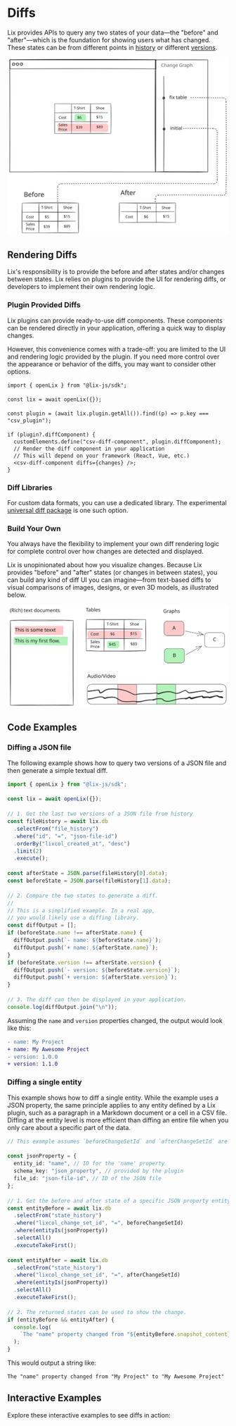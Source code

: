 # Diffs

Lix provides APIs to query any two states of your data—the "before" and "after"—which is the foundation for showing users what has changed. These states can be from different points in [history](./history.md) or different [versions](./versions.md).

![Diff](../../assets/diff.svg)

## Rendering Diffs

Lix's responsibility is to provide the before and after states and/or changes between states. Lix relies on plugins to provide the UI for rendering diffs, or developers to implement their own rendering logic.

### Plugin Provided Diffs

Lix plugins can provide ready-to-use diff components. These components can be rendered directly in your application, offering a quick way to display changes.

However, this convenience comes with a trade-off: you are limited to the UI and rendering logic provided by the plugin. If you need more control over the appearance or behavior of the diffs, you may want to consider other options.

```tsx
import { openLix } from "@lix-js/sdk";

const lix = await openLix({});

const plugin = (await lix.plugin.getAll()).find((p) => p.key === "csv_plugin");

if (plugin?.diffComponent) {
  customElements.define("csv-diff-component", plugin.diffComponent);
  // Render the diff component in your application
  // This will depend on your framework (React, Vue, etc.)
  <csv-diff-component diffs={changes} />;
}
```

### Diff Libraries

For custom data formats, you can use a dedicated library. The experimental [universal diff package](https://github.com/opral/monorepo/tree/main/packages/lix/universal-diff) is one such option.

### Build Your Own

You always have the flexibility to implement your own diff rendering logic for complete control over how changes are detected and displayed. 

Lix is unopinionated about how you visualize changes. Because Lix provides "before" and "after" states (or changes in between states), you can build any kind of diff UI you can imagine—from text-based diffs to visual comparisons of images, designs, or even 3D models, as illustrated below.

![Diffs come in many different types](../../assets/diffs-many-types.svg)

## Code Examples

### Diffing a JSON file

The following example shows how to query two versions of a JSON file and then generate a simple textual diff.

```ts
import { openLix } from "@lix-js/sdk";

const lix = await openLix({});

// 1. Get the last two versions of a JSON file from history
const fileHistory = await lix.db
  .selectFrom("file_history")
  .where("id", "=", "json-file-id")
  .orderBy("lixcol_created_at", "desc")
  .limit(2)
  .execute();

const afterState = JSON.parse(fileHistory[0].data);
const beforeState = JSON.parse(fileHistory[1].data);

// 2. Compare the two states to generate a diff.
//
// This is a simplified example. In a real app,
// you would likely use a diffing library.
const diffOutput = [];
if (beforeState.name !== afterState.name) {
  diffOutput.push(`- name: ${beforeState.name}`);
  diffOutput.push(`+ name: ${afterState.name}`);
}
if (beforeState.version !== afterState.version) {
  diffOutput.push(`- version: ${beforeState.version}`);
  diffOutput.push(`+ version: ${afterState.version}`);
}

// 3. The diff can then be displayed in your application.
console.log(diffOutput.join("\n"));
```

Assuming the `name` and `version` properties changed, the output would look like this:

```diff
- name: My Project
+ name: My Awesome Project
- version: 1.0.0
+ version: 1.1.0

```

### Diffing a single entity

This example shows how to diff a single entity. While the example uses a JSON property, the same principle applies to any entity defined by a Lix plugin, such as a paragraph in a Markdown document or a cell in a CSV file. Diffing at the entity level is more efficient than diffing an entire file when you only care about a specific part of the data.

```ts
// This example assumes `beforeChangeSetId` and `afterChangeSetId` are known.

const jsonProperty = {
  entity_id: "name", // ID for the 'name' property
  schema_key: "json_property", // provided by the plugin
  file_id: "json-file-id", // ID of the JSON file
};

// 1. Get the before and after state of a specific JSON property entity
const entityBefore = await lix.db
  .selectFrom("state_history")
  .where("lixcol_change_set_id", "=", beforeChangeSetId)
  .where(entityIs(jsonProperty))
  .selectAll()
  .executeTakeFirst();

const entityAfter = await lix.db
  .selectFrom("state_history")
  .where("lixcol_change_set_id", "=", afterChangeSetId)
  .where(entityIs(jsonProperty))
  .selectAll()
  .executeTakeFirst();

// 2. The returned states can be used to show the change.
if (entityBefore && entityAfter) {
  console.log(
    `The "name" property changed from "${entityBefore.snapshot_content}" to "${entityAfter.snapshot_content}"`
  );
}
```

This would output a string like:

```
The "name" property changed from "My Project" to "My Awesome Project"
```

## Interactive Examples

Explore these interactive examples to see diffs in action:

<InteractiveExampleCard
  title="Diffs Interactive Examples"
  description="Explore interactive examples showing how to generate and visualize diffs between different versions of your data."
  link="/examples/interactive/diffs/"
/>
